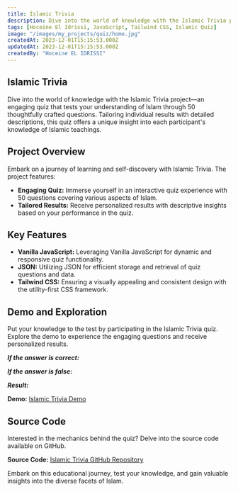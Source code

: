```yaml
---
title: Islamic Trivia
description: Dive into the world of knowledge with the Islamic Trivia project—an engaging quiz that tests your understanding of Islam through 50 thoughtfully crafted questions. Tailoring individual results with detailed descriptions, this quiz offers a unique insight into each participant's knowledge of Islamic teachings.
tags: [Hoceine El Idrissi, JavaScript, Tailwind CSS, Islamic Quiz]
image: "/images/my_projects/quiz/home.jpg"
createdAt: 2023-12-01T15:15:53.000Z
updatedAt: 2023-12-01T15:15:53.000Z
createdBy: "Hoceine EL IDRISSI"
---
```


## Islamic Trivia

Dive into the world of knowledge with the Islamic Trivia project—an engaging quiz that tests your understanding of Islam through 50 thoughtfully crafted questions. Tailoring individual results with detailed descriptions, this quiz offers a unique insight into each participant's knowledge of Islamic teachings.

## Project Overview

Embark on a journey of learning and self-discovery with Islamic Trivia. The project features:

- **Engaging Quiz:** Immerse yourself in an interactive quiz experience with 50 questions covering various aspects of Islam.
- **Tailored Results:** Receive personalized results with descriptive insights based on your performance in the quiz.

## Key Features

- **Vanilla JavaScript:** Leveraging Vanilla JavaScript for dynamic and responsive quiz functionality.
- **JSON:** Utilizing JSON for efficient storage and retrieval of quiz questions and data.
- **Tailwind CSS:** Ensuring a visually appealing and consistent design with the utility-first CSS framework.

## Demo and Exploration

Put your knowledge to the test by participating in the Islamic Trivia quiz. Explore the demo to experience the engaging questions and receive personalized results.

**_If the answer is correct:_**

<MdImage text="/images/my_projects/quiz/correct.png"></MdImage>

**_If the answer is false:_**

<MdImage text="/images/my_projects/quiz/false.png"></MdImage>

**_Result:_**

<MdImage text="/images/my_projects/quiz/result.png"></MdImage>

**Demo:** [Islamic Trivia Demo](https://islamictrivia.vercel.app/)

## Source Code

Interested in the mechanics behind the quiz? Delve into the source code available on GitHub.

**Source Code:** [Islamic Trivia GitHub Repository](https://github.com/HoceineEl/Islamic_Quiz)

Embark on this educational journey, test your knowledge, and gain valuable insights into the diverse facets of Islam.
